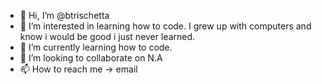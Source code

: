 - 👋 Hi, I’m @btrischetta
- 👀 I’m interested in learning how to code. I grew up with computers and know i would be good i just never learned.   
- 🌱 I’m currently learning how to code.
- 💞️ I’m looking to collaborate on N.A
- 📫 How to reach me -> email

<!---
btrischetta/btrischetta is a ✨ special ✨ repository because its `README.md` (this file) appears on your GitHub profile.
You can click the Preview link to take a look at your changes.
--->
        
